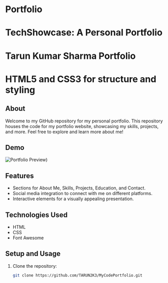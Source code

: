# Portfolio
# TechShowcase: A Personal Portfolio
# Tarun Kumar Sharma Portfolio
# HTML5 and CSS3 for structure and styling

## About

Welcome to my GitHub repository for my personal portfolio. This repository houses the code for my portfolio website, showcasing my skills, projects, and more. Feel free to explore and learn more about me!

## Demo

![Portfolio Preview)](https://github.com/TARUN2K3/MyCodePortfolio/assets/127468524/db162882-655a-407c-ae4f-529af65ac418)


## Features

- Sections for About Me, Skills, Projects, Education, and Contact.
- Social media integration to connect with me on different platforms.
- Interactive elements for a visually appealing presentation.

## Technologies Used

- HTML
- CSS
- Font Awesome

## Setup and Usage

1. Clone the repository:

   ```bash
   git clone https://github.com/TARUN2K3/MyCodePortfolio.git

